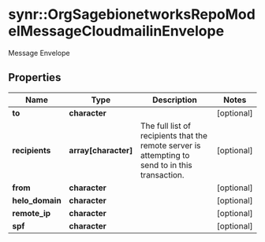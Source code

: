 # synr::OrgSagebionetworksRepoModelMessageCloudmailinEnvelope

Message Envelope

## Properties
Name | Type | Description | Notes
------------ | ------------- | ------------- | -------------
**to** | **character** |  | [optional] 
**recipients** | **array[character]** | The full list of recipients that the remote server is attempting to send to in this transaction. | [optional] 
**from** | **character** |  | [optional] 
**helo_domain** | **character** |  | [optional] 
**remote_ip** | **character** |  | [optional] 
**spf** | **character** |  | [optional] 


